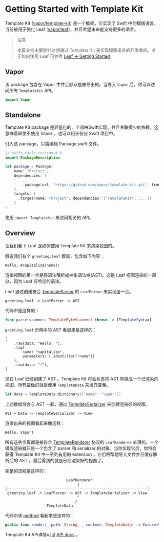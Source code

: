# Getting Started with Template Kit

Template Kit ([vapor/template-kit](https://github.com/vapor/template-kit)) 是一个框架，它实现了 Swift 中的模版语言。当前被用于强化 Leaf ([vapor/leaf](https://github.com/vapor/leaf))，并且希望未来能支持更多的语言。

> 注意
> 
> 本篇文档主要是针对想通过 Template Kit 来实现模版语言的开发者的。关于如何使用 Leaf 可参考 [Leaf → Getting Started](../leaf/getting_started.md)。

## Vapor

该 package 包含在 Vapor 中并且默认是被导出的。当导入 ```Vapor``` 后，你可以访问所有 ```TemplateKit``` API。

```swift
import Vapor
```

## Standalone

Template Kit package 是轻量化的、全部由Swift实现，并且关联很少的依赖。这意味着即使不使用 Vapor ，也可以用于任何 Swift 项目中。

引入该 package，只需编辑 Package.swift 文件。

```swift
// swift-tools-version:4.0
import PackageDescription

let package = Package(
    name: "Project",
    dependencies: [
        ...
        .package(url: "https://github.com/vapor/template-kit.git", from: "1.0.0"),
    ],
    targets: [
      .target(name: "Project", dependencies: ["TemplateKit", ... ])
    ]
)
```

使用 ```import TemplateKit``` 来访问相关的 API。

## Overview

让我们看下 Leaf 是如何使用 Template Kit 来渲染视图的。

假设我们有个 ```greeting.leaf``` 模版，包含如下内容：

```
Hello, #capitalize(name)!
```

渲染视图的第一步是将语法解析成抽象语法树(AST)。这是 Leaf 视图渲染的一部分，因为 Leaf 有特定的语法。

Leaf 通过创建符合 [TemplateParser](https://api.vapor.codes/template-kit/latest/TemplateKit/Protocols/TemplateParser.html) 的 ```LeafParser``` 来实现这一点。

```
greeting.leaf -> LeafParser -> AST
```

代码中是这样的：

```swift
func parse(scanner: TemplateByteScanner) throws -> [TemplateSyntax]
```

```greeting.leaf``` 示例中的 AST 看起来是这样的：

```
[
    .raw(data: "Hello. "), 
    .tag(
        name: "capitalize", 
        parameters: [.identifier("name")]
    ),
    .raw(data: "!"), 
]
```

现在 Leaf 已经创建了 AST 。Template Kit 将会负责将 AST 转换成一个已渲染的视图。所有要做的就是使用 ```TemplateData``` 来填充变量。

```swift
let data = TemplateData.dictionary(["name": "vapor"])
```

上述数据将会与 AST 一起，通过 [TemplateSerializer](https://api.vapor.codes/template-kit/latest/TemplateKit/Classes/TemplateSerializer.html) 来创建渲染好的视图。

```
AST + Data -> TemplateSerializer -> View
```

渲染出来的视图看起来像这样：

```
Hello, Vapor!
```

所有这些步骤都是被符合 [TemplateRenderer](https://api.vapor.codes/template-kit/latest/TemplateKit/Protocols/TemplateRenderer.html) 协议的 ```LeafRenderer``` 处理的。一个模版渲染器只是一个包含了 parser 和 serializer 的对象。当你实现它后，你将会获得 Template Kit 中一系列有用的 extension ，它们将帮助导入文件并且缓存解析后的 AST 。最后得到的就是已经渲染好的视图了。

完整的流程是这样的：

```
                            LeafRenderer
                                 |
|----------------------------------------------------------------|
 greeting.leaf -> LeafParser -> AST -> TemplateSerializer -> View
                                 ^
                                /
                   TemplateData
```

代码中该 [method](https://api.vapor.codes/template-kit/latest/TemplateKit/Protocols/TemplateRenderer.html#/s:11TemplateKit0A8RendererPAAE6renderXeXeF) 看起来是这样的：

```swift
public func render(_ path: String, _ context: TemplateData) -> Future<View>
```

Template Kit API详情可见 [API docs](https://api.vapor.codes/template-kit/latest/TemplateKit/index.html) 。